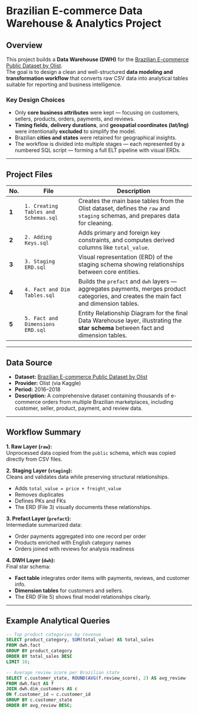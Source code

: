 # Brazilian E-commerce Data Warehouse & Analytics Project

## Overview

This project builds a **Data Warehouse (DWH)** for the [Brazilian E-commerce Public Dataset by Olist](https://www.kaggle.com/datasets/olistbr/brazilian-ecommerce).  
The goal is to design a clean and well-structured **data modeling and transformation workflow** that converts raw CSV data into analytical tables suitable for reporting and business intelligence.

### Key Design Choices
- Only **core business attributes** were kept — focusing on customers, sellers, products, orders, payments, and reviews.  
- **Timing fields**, **delivery durations**, and **geospatial coordinates (lat/lng)** were intentionally **excluded** to simplify the model.  
- Brazilian **cities and states** were retained for geographical insights.  
- The workflow is divided into multiple stages — each represented by a numbered SQL script — forming a full ELT pipeline with visual ERDs.

---

## Project Files

| No. | File | Description |
|-----|------|-------------|
| **1** | `1. Creating Tables and Schemas.sql` | Creates the main base tables from the Olist dataset, defines the `raw` and `staging` schemas, and prepares data for cleaning. |
| **2** | `2. Adding Keys.sql` | Adds primary and foreign key constraints, and computes derived columns like `total_value`. |
| **3** | `3. Staging ERD.sql` | Visual representation (ERD) of the staging schema showing relationships between core entities. |
| **4** | `4. Fact and Dim Tables.sql` | Builds the `prefact` and `dwh` layers — aggregates payments, merges product categories, and creates the main fact and dimension tables. |
| **5** | `5. Fact and Dimensions ERD.sql` | Entity Relationship Diagram for the final Data Warehouse layer, illustrating the **star schema** between fact and dimension tables. |

---

## Data Source

- **Dataset:** [Brazilian E-commerce Public Dataset by Olist](https://www.kaggle.com/datasets/olistbr/brazilian-ecommerce)  
- **Provider:** Olist (via Kaggle)  
- **Period:** 2016–2018  
- **Description:** A comprehensive dataset containing thousands of e-commerce orders from multiple Brazilian marketplaces, including customer, seller, product, payment, and review data.

---

## Workflow Summary

**1. Raw Layer (`raw`):**  
Unprocessed data copied from the `public` schema, which was copied directly from CSV files.

**2. Staging Layer (`staging`):**  
Cleans and validates data while preserving structural relationships.  
- Adds `total_value = price + freight_value`  
- Removes duplicates  
- Defines PKs and FKs  
- The ERD (File 3) visually documents these relationships.

**3. Prefact Layer (`prefact`):**  
Intermediate summarized data:
- Order payments aggregated into one record per order  
- Products enriched with English category names  
- Orders joined with reviews for analysis readiness  

**4. DWH Layer (`dwh`):**  
Final star schema:
- **Fact table** integrates order items with payments, reviews, and customer info.  
- **Dimension tables** for customers and sellers.  
- The ERD (File 5) shows final model relationships clearly.

---

## Example Analytical Queries

```sql
-- Top product categories by revenue
SELECT product_category, SUM(total_value) AS total_sales
FROM dwh.fact
GROUP BY product_category
ORDER BY total_sales DESC
LIMIT 10;

-- Average review score per Brazilian state
SELECT c.customer_state, ROUND(AVG(f.review_score), 2) AS avg_review
FROM dwh.fact AS f
JOIN dwh.dim_customers AS c
ON f.customer_id = c.customer_id
GROUP BY c.customer_state
ORDER BY avg_review DESC;



